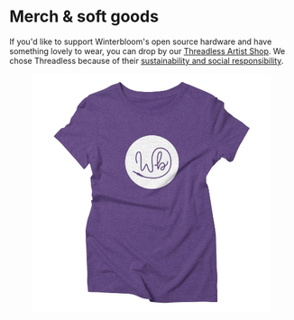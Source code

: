 # Merch & soft goods

If you'd like to support Winterbloom's open source hardware and have something lovely to wear, you can drop by our <a href="https://www.threadless.com/artist-shops/" target="_blank" rel="noopener">Threadless Artist Shop</a>. We chose Threadless because of their <a href="https://www.threadless.com/info/sustainability/" target="_blank" rel="noopener">sustainability and social responsibility</a>.

<a href="https://www.threadless.com/artist-shops/" target="_blank" rel="noopener">
    <figure class="image is-fullwidth">
        <img src="/images/shirtyshirt.webp">
    </figure>
</a>
